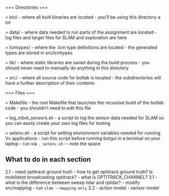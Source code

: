 === Directories ===

= bin/
    - where all built binaries are located
    - you'll be using this directory a lot
    
= data/
    - where data needed to run parts of the assignment are located
    - log files and target files for SLAM and exploration are here
    
= lcmtypes/
    - where the .lcm type definitions are located
    - the generated types are stored in src/lcmtypes
    
= lib/
    - where static libraries are saved during the build process
    - you should never need to manually do anything in this directory
    
= src/
    - where all source code for botlab is located
    - the subdirectories will have a further description of their contents
    

=== Files ===

= Makefile
    - the root Makefile that launches the recursive build of the botlab code
    - you shouldn't need to edit this file
    
= log_mbot_sensors.sh
    - a script to log the sensor data needed for SLAM so you can easily create your own log files 
      for testing

= setenv.sh
    - a script for setting environment variables needed for running Vx applications
    - run this script before running botgui in a terminal on your laptop
    - run via `. setenv.sh` -- note the space

## What to do in each section
2.1
    - need optitrack ground truth
        - how to get optitrack ground truth? Is mobilebot broadcasting optitrack?
        - what is OPTITRACK_CHANNEL?
3.1
    - what is the difference between sweep lidar and rplidar?
    - modify src/mapping
    - run `slam --mapping-only`
3.2
    - action model
    - sensor model
